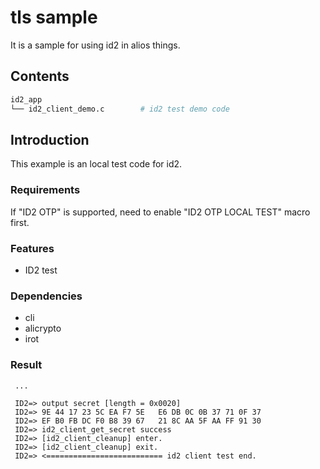 # tls sample
  
It is a sample for using id2 in alios things. 
## Contents

```sh
id2_app
└── id2_client_demo.c        # id2 test demo code
```

## Introduction

This example is an local test code for id2.

### Requirements

If "ID2 OTP" is supported, need to enable "ID2 OTP LOCAL TEST" macro first.

### Features

* ID2 test

### Dependencies

* cli
* alicrypto
* irot


### Result
```
 ...

 ID2=> output secret [length = 0x0020]
 ID2=> 9E 44 17 23 5C EA F7 5E   E6 DB 0C 0B 37 71 0F 37 
 ID2=> EF B0 FB DC F0 B8 39 67   21 8C AA 5F AA FF 91 30 
 ID2=> id2_client_get_secret success
 ID2=> [id2_client_cleanup] enter.
 ID2=> [id2_client_cleanup] exit.
 ID2=> <========================== id2 client test end.

```

